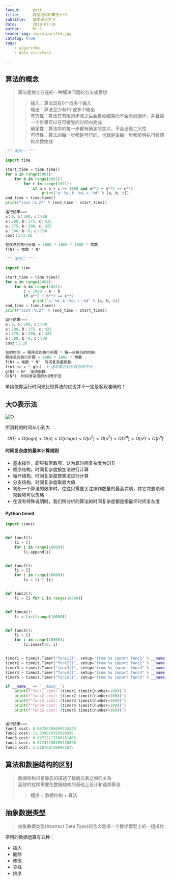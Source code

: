 ```yaml
---
layout:     post
title:      数据结构和算法(一)
subtitle:   基本理论学习
date:       2019-07-10
author:     Mr.C
header-img: img/algorithm.jpg
catalog: true
tags:
    - algorithm
    - data structure

---
```


## 算法的概念

> 算法是独立存在的一种解决问题的方法或思想
>> 输入：算法具有0个或多个输入 <br> 
输出：算法至少有1个或多个输出 <br> 
有穷性：算法在有限的步骤之后会自动结束而不会无线循环，并且每一个步骤可以在可接受的时间内完成 <br> 
确定性：算法中的每一步都有确定的含义，不会出现二义性 <br> 
可行性：算法的每一步都是可行的，也就是说每一步都能够执行有限的次数完成


~~~python
""" 案例一 """

import time

start_time = time.time()
for a in range(1001):
    for b in range(1001):
        for c in range(1001):
            if a + b + c == 1000 and a**2 + b**2 == c**2
                print("a：%d，b：%d，c：%d" % (a, b, c))
end_time = time.time()
print("cost：%.2f" % (end_time - start_time))

运行结果==>
a：0，b：500，c：500
a：200，b：375，c：425
a：375，b：200，c：425
a：500，b：0，c：500
cost：333.26

程序总的执行步骤 = 1000 * 1000 * 1000 * 常数
f(N) = 常数 * N³
~~~

~~~python
""" 案例二 """

import time

start_time = time.time()
for a in range(1001):
    for b in range(1001):
        c = 1000 - a - b
        if a**2 + b**2 == c**2
            print("a：%d，b：%d，c：%d" % (a, b, c))
end_time = time.time()
print("cost：%.2f" % (end_time - start_time))

运行结果==>
a：0，b：500，c：500
a：200，b：375，c：425
a：375，b：200，c：425
a：500，b：0，c：500
cost：2.26

总的时间 = 程序总的执行步骤 * 每一步执行的时间
程序总的执行步骤 = 1000 * 1000 * 常数
f(N) = 常数 * N²  时间复杂度函数
f(n) <= c * g(n)  # 通常都会对系数忽略不计
g(N) = N²  渐进函数
O(N²)  时间复杂度的大O表示法
~~~

单纯依靠运行时间来比较算法的优劣并不一定是客观准确的！

## 大O表示法

![O](http://www.c-blogs.cn/img/O.png)

所消耗的时间从小到大

```math
O(1) < O(logn) < O(n) < O(nlogn) < O(n^2) < O(n^3) < O(2^n) < O(n!) < O(n^n)
```

#### 时间复杂度的基本计算规则

- 基本操作，即只有常数项，认为其时间复杂度为O(1)
- 顺序结构，时间复杂度按加法进行计算
- 循环结构，时间复杂度按乘法进行计算
- 分支结构，时间复杂度取最大值
- 判断一个算法的效率时，往往只需要关注操作数量的最高次项，其它次要项和常数项可以忽略
- 在没有特殊说明时，我们所分析的算法的时间复杂度都是指最坏时间复杂度

#### Python timeit

~~~python
import timeit


def func1():
    li = []
    for i in range(10000):
        li.append(i)


def func2():
    li = []
    for i in range(10000):
        li = li + [i]


def func3():
    li = [i for i in range(10000)]


def func4():
    li = list(range(10000))


def func5():
    li = []
    for i in range(10000):
        li.insert(0, i)


timer1 = timeit.Timer("func1()", setup="from %s import func1" % __name__)
timer2 = timeit.Timer("func2()", setup="from %s import func2" % __name__)
timer3 = timeit.Timer("func3()", setup="from %s import func3" % __name__)
timer4 = timeit.Timer("func4()", setup="from %s import func4" % __name__)
timer5 = timeit.Timer("func5()", setup="from %s import func5" % __name__)

if __name__ == '__main__':
    print(f"func1 cost: {timer1.timeit(number=100)}")
    print(f"func2 cost: {timer2.timeit(number=100)}")
    print(f"func3 cost: {timer3.timeit(number=100)}")
    print(f"func4 cost: {timer4.timeit(number=100)}")
    print(f"func5 cost: {timer5.timeit(number=100)}")


运行结果==>
func1 cost: 0.06793788699724246
func2 cost: 11.339034193999396
func3 cost: 0.02722117500161403
func4 cost: 0.01747290399725898
func5 cost: 2.8187687389981875
~~~

## 算法和数据结构的区别

> 数据结构只是静态的描述了数据元素之间的关系 <br> 
高效的程序需要在数据结构的基础上设计和选择算法
>> 程序 = 数据结构 + 算法 <br> 

## 抽象数据类型

> 抽象数据类型(Abstract Data Type)的含义是指一个数学模型上的一组操作

常用的数据运算有五种：

- 插入
- 删除
- 修改
- 查找
- 排序
